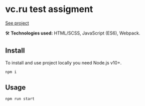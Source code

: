 # vc.ru test assigment

[See project](https://titarenkoeleonora.github.io/test_vc_deploy/)

🛠 **Technologies used:** HTML/SCSS, JavaScript (ES6), Webpack.

## Install

To install and use project locally you need Node.js v10+.

```sh
npm i
```

## Usage

```sh
npm run start
```
